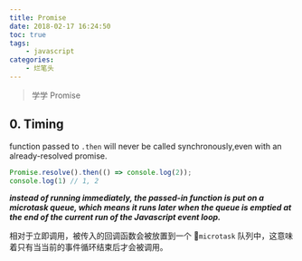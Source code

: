 ```yaml
---
title: Promise
date: 2018-02-17 16:24:50
toc: true
tags:
    - javascript
categories:
    - 烂笔头
---
```


> 学学 Promise

<!-- more -->


## **0. Timing**

function passed to `.then` will never be called synchronously,even with an already-resolved promise.

```js
Promise.resolve().then(() => console.log(2));
console.log(1) // 1, 2
```

***instead of running immediately, the passed-in function is put on a microtask queue, which means it runs later when the queue is emptied at the end of the current run of the Javascript event loop.***

相对于立即调用，被传入的回调函数会被放置到一个 `microtask` 队列中，这意味着只有当当前的事件循环结束后才会被调用。